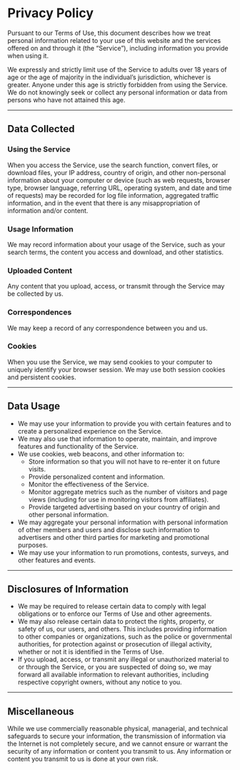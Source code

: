 # Privacy Policy

Pursuant to our Terms of Use, this document describes how we treat personal information related to your use of this website and the services offered on and through it (the “Service”), including information you provide when using it.

We expressly and strictly limit use of the Service to adults over 18 years of age or the age of majority in the individual’s jurisdiction, whichever is greater. Anyone under this age is strictly forbidden from using the Service. We do not knowingly seek or collect any personal information or data from persons who have not attained this age.

---

## Data Collected

### Using the Service
When you access the Service, use the search function, convert files, or download files, your IP address, country of origin, and other non-personal information about your computer or device (such as web requests, browser type, browser language, referring URL, operating system, and date and time of requests) may be recorded for log file information, aggregated traffic information, and in the event that there is any misappropriation of information and/or content.

### Usage Information
We may record information about your usage of the Service, such as your search terms, the content you access and download, and other statistics.

### Uploaded Content
Any content that you upload, access, or transmit through the Service may be collected by us.

### Correspondences
We may keep a record of any correspondence between you and us.

### Cookies
When you use the Service, we may send cookies to your computer to uniquely identify your browser session. We may use both session cookies and persistent cookies.

---

## Data Usage

- We may use your information to provide you with certain features and to create a personalized experience on the Service.
- We may also use that information to operate, maintain, and improve features and functionality of the Service.
- We use cookies, web beacons, and other information to:
  - Store information so that you will not have to re-enter it on future visits.
  - Provide personalized content and information.
  - Monitor the effectiveness of the Service.
  - Monitor aggregate metrics such as the number of visitors and page views (including for use in monitoring visitors from affiliates).
  - Provide targeted advertising based on your country of origin and other personal information.
- We may aggregate your personal information with personal information of other members and users and disclose such information to advertisers and other third parties for marketing and promotional purposes.
- We may use your information to run promotions, contests, surveys, and other features and events.

---

## Disclosures of Information

- We may be required to release certain data to comply with legal obligations or to enforce our Terms of Use and other agreements.
- We may also release certain data to protect the rights, property, or safety of us, our users, and others. This includes providing information to other companies or organizations, such as the police or governmental authorities, for protection against or prosecution of illegal activity, whether or not it is identified in the Terms of Use.
- If you upload, access, or transmit any illegal or unauthorized material to or through the Service, or you are suspected of doing so, we may forward all available information to relevant authorities, including respective copyright owners, without any notice to you.

---

## Miscellaneous

While we use commercially reasonable physical, managerial, and technical safeguards to secure your information, the transmission of information via the Internet is not completely secure, and we cannot ensure or warrant the security of any information or content you transmit to us. Any information or content you transmit to us is done at your own risk.
